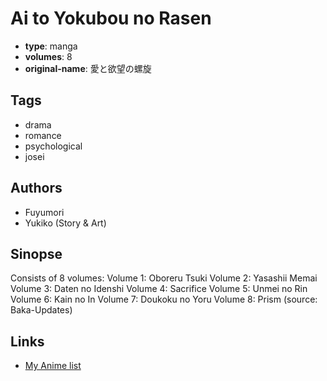# Ai to Yokubou no Rasen

-   **type**: manga
-   **volumes**: 8
-   **original-name**: 愛と欲望の螺旋

## Tags

-   drama
-   romance
-   psychological
-   josei

## Authors

-   Fuyumori
-   Yukiko (Story & Art)

## Sinopse

Consists of 8 volumes:
Volume 1: Oboreru Tsuki
Volume 2: Yasashii Memai
Volume 3: Daten no Idenshi
Volume 4: Sacrifice
Volume 5: Unmei no Rin
Volume 6: Kain no In
Volume 7: Doukoku no Yoru
Volume 8: Prism
(source: Baka-Updates)

## Links

-   [My Anime list](https://myanimelist.net/manga/11229/Ai_to_Yokubou_no_Rasen)
